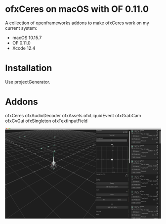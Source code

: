# ofxCeres on macOS with OF 0.11.0

A collection of openframeworks addons to make ofxCeres work on my current system: 
- macOS 10.15.7
- OF 0.11.0
- Xcode 12.4


# Installation

Use projectGenerator.

# Addons

ofxCeres
ofxAudioDecoder
ofxAssets
ofxLiquidEvent
ofxGrabCam
ofxCvGui
ofxSingleton
ofxTextInputField

![](https://github.com/antimodular/movingHead/blob/main/Screen%20Shot.png)

